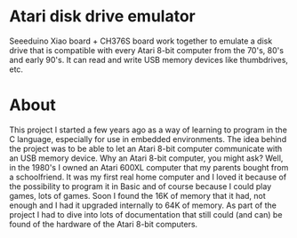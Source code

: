 # Atari disk drive emulator
Seeeduino Xiao board + CH376S board work together to emulate a disk drive that is compatible with every Atari 8-bit computer from the 70's, 80's and early 90's.
It can read and write USB memory devices like thumbdrives, etc.
# About
This project I started a few years ago as a way of learning to program in the C language, especially for use in embedded environments.
The idea behind the project was to be able to let an Atari 8-bit computer communicate with an USB memory device.
Why an Atari 8-bit computer, you might ask? Well, in the 1980's I owned an Atari 600XL computer that my parents bought from a schoolfriend.
It was my first real home computer and I loved it because of the possibility to program it in Basic and of course because I could play games, lots of games.
Soon I found the 16K of memory that it had, not enough and I had it upgraded internally to 64K of memory.
As part of the project I had to dive into lots of documentation that still could (and can) be found of the hardware of the Atari 8-bit computers.
